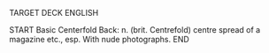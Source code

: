TARGET DECK
ENGLISH

START
Basic
Centerfold
Back: n. (brit. Centrefold) centre spread of a magazine etc., esp. With nude photographs.
END
